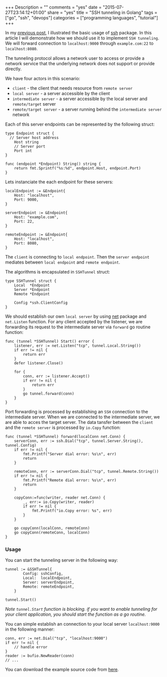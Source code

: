 +++
Description = ""
comments = "yes"
date = "2015-07-27T23:14:12+01:00"
share = "yes"
title = "SSH tunneling in Golang"
tags = ["go", "ssh", "devops"]
categories = ["programming languages", "tutorial"]
+++

In my [previous post](/tutorial/golang-ssh-connection), I illustrated the basic usage of [ssh](https://godoc.org/golang.org/x/crypto/ssh) package. In this article
I will demonstrate how we should use it to implement `SSH tunneling`. We will
forward connection to `localhost:9000` through `example.com:22` to `localhost:8080`.

The tunneling protocol allows a network user to access or provide a network 
service that the underlying network does not support or provide directly. 

We have four actors in this scenario:

- `client` - the client that needs resource from `remote server`
- `local server` - a server accessible by the client
- `intermediate server` - a server accessible by the local server and `remote/target` server
- `remote/target server` - a server running behind the `intermediate server` network

Each of this server endpoints can be represented by the following struct:

```
type Endpoint struct {
  // Server host address
	Host string
	// Server port
	Port int
}

func (endpoint *Endpoint) String() string {
	return fmt.Sprintf("%s:%d", endpoint.Host, endpoint.Port)
}
```

Lets instanciate the each endpoint for these servers:

```
localEndpoint := &Endpoint{
	Host: "localhost",
	Port: 9000,
}

serverEndpoint := &Endpoint{
	Host: "example.com",
	Port: 22,
}

remoteEndpoint := &Endpoint{
	Host: "localhost",
	Port: 8080,
}
```

The `client` is connecting to `local endpoint`. Then the `server endpoint` 
mediates between `local endpoint` and `remote endpoint`.

The algorithms is encapsulated in `SSHTunnel` struct:

```
type SSHTunnel struct {
	Local  *Endpoint
	Server *Endpoint
	Remote *Endpoint

	Config *ssh.ClientConfig
}
```

We should establish our own `local server` by using [net](http://golang.org/pkg/net/)
package and `net.Listen` function. For any client accepted by the listener, 
we are forwarding its request to the intermediate server via `forward` go routine function:

```
func (tunnel *SSHTunnel) Start() error {
	listener, err := net.Listen("tcp", tunnel.Local.String())
	if err != nil {
		return err
	}
	defer listener.Close()

	for {
		conn, err := listener.Accept()
		if err != nil {
			return err
		}
		go tunnel.forward(conn)
	}
}

```

Port forwarding is processed by establishing an `SSH` connection to the intermediate
server. When we are connected to the intermediate server, we are able to acces the target server. 
The data tansfer between the `client` and the `remote server` is processed by `io.Copy` function:

```
func (tunnel *SSHTunnel) forward(localConn net.Conn) {
	serverConn, err := ssh.Dial("tcp", tunnel.Server.String(), tunnel.Config)
	if err != nil {
		fmt.Printf("Server dial error: %s\n", err)
		return
	}

	remoteConn, err := serverConn.Dial("tcp", tunnel.Remote.String())
	if err != nil {
		fmt.Printf("Remote dial error: %s\n", err)
		return
	}

	copyConn:=func(writer, reader net.Conn) {
		_, err:= io.Copy(writer, reader)
		if err != nil {
			fmt.Printf("io.Copy error: %s", err)
		}
	}

	go copyConn(localConn, remoteConn)
	go copyConn(remoteConn, localConn)
}
```

### Usage

You can start the tunneling server in the following way:

```
tunnel := &SSHTunnel{
		Config: sshConfig,
		Local:  localEndpoint,
		Server: serverEndpoint,
		Remote: remoteEndpoint,
	}

tunnel.Start()
```
*Note `tunnel.Start` function is blocking. if you want to enable tunneling for
your client application, you should start the function as a go routine.*

You can simple establish an connection to your local server `localhost:9000` in
the following manner:

```
conn, err := net.Dial("tcp", "localhost:9000")
if err != nil {
	// handle error
}
reader := bufio.NewReader(conn)
// ...
```

You can download the example source code from [here](https://gist.github.com/svett/5d695dcc4cc6ad5dd275).
